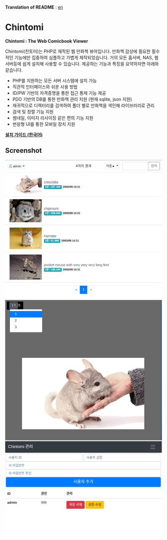**Translation of README** : [en](README.md)

# Chintomi
**Chintomi : The Web Comicbook Viewer**

Chintomi(친토미)는 PHP로 제작된 웹 만화책 뷰어입니다. 만화책 감상에 필요한 필수적인 기능에만 집중하여 심플하고 가볍게 제작되었습니다. 거의 모든 홈서버, NAS, 웹서버등에 쉽게 설치해 사용할 수 있습니다. 제공하는 기능과 특징을 요약하자면 아래와 같습니다.

* PHP를 지원하는 모든 서버 시스템에 설치 가능
* 직관적 인터페이스와 쉬운 사용 방법
* ID/PW 기반의 자격증명을 통한 접근 통제 기능 제공
* PDO 기반의 DB를 통한 만화책 관리 지원 (현재 sqlite, json 지원)
* 재귀적으로 디렉터리를 검색하여 폴더 별로 만화책을 색인해 라이브러리로 관리
* 검색 및 정렬 기능 지원
* 썸네일, 이미지 리사이징 같은 편의 기능 지원
* 번응형 UI를 통한 모바일 장치 지원

**[설치 가이드 (한국어)](DOC/INSTALL_ko.md)**

## Screenshot
![Listing](DOC/listing.png?raw=true)
![Viewer](DOC/viewer.png?raw=true)
![Admin page](DOC/admin.png?raw=true)
